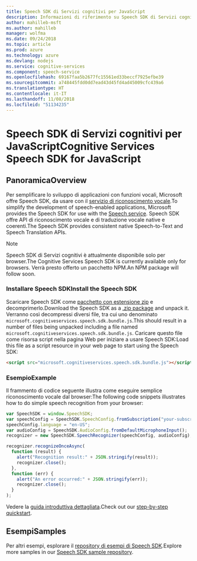 ```yaml
---
title: Speech SDK di Servizi cognitivi per JavaScript
description: Informazioni di riferimento su Speech SDK di Servizi cognitivi per JavaScript
author: mahilleb-msft
ms.author: mahilleb
manager: wolfma
ms.date: 09/24/2018
ms.topic: article
ms.prod: azure
ms.technology: azure
ms.devlang: nodejs
ms.service: cognitive-services
ms.component: speech-service
ms.openlocfilehash: 69167faa5b2677fc15561ed33beccf7925efbe39
ms.sourcegitcommit: a748445fdd0dd7ead43d45fd4ad45009cfc439a6
ms.translationtype: HT
ms.contentlocale: it-IT
ms.lasthandoff: 11/08/2018
ms.locfileid: "51134235"
---
```

# <a name="cognitive-services-speech-sdk-for-javascript"></a><span data-ttu-id="8b4d9-103">Speech SDK di Servizi cognitivi per JavaScript</span><span class="sxs-lookup"><span data-stu-id="8b4d9-103">Cognitive Services Speech SDK for JavaScript</span></span>

## <a name="overview"></a><span data-ttu-id="8b4d9-104">Panoramica</span><span class="sxs-lookup"><span data-stu-id="8b4d9-104">Overview</span></span>

<span data-ttu-id="8b4d9-105">Per semplificare lo sviluppo di applicazioni con funzioni vocali, Microsoft offre Speech SDK, da usare con il [servizio di riconoscimento vocale](https://aka.ms/csspeech).</span><span class="sxs-lookup"><span data-stu-id="8b4d9-105">To simplify the development of speech-enabled applications, Microsoft provides the Speech SDK for use with the [Speech service](https://aka.ms/csspeech).</span></span>
<span data-ttu-id="8b4d9-106">Speech SDK offre API di riconoscimento vocale e di traduzione vocale native e coerenti.</span><span class="sxs-lookup"><span data-stu-id="8b4d9-106">The Speech SDK provides consistent native Speech-to-Text and Speech Translation APIs.</span></span>

> [!NOTE]
> <span data-ttu-id="8b4d9-107">Speech SDK di Servizi cognitivi è attualmente disponibile solo per browser.</span><span class="sxs-lookup"><span data-stu-id="8b4d9-107">The Cognitive Services Speech SDK is currently available only for browsers.</span></span>
> <span data-ttu-id="8b4d9-108">Verrà presto offerto un pacchetto NPM.</span><span class="sxs-lookup"><span data-stu-id="8b4d9-108">An NPM package will follow soon.</span></span>

### <a name="install-the-speech-sdk"></a><span data-ttu-id="8b4d9-109">Installare Speech SDK</span><span class="sxs-lookup"><span data-stu-id="8b4d9-109">Install the Speech SDK</span></span>

<span data-ttu-id="8b4d9-110">Scaricare Speech SDK come [pacchetto con estensione zip](https://aka.ms/csspeech/jsbrowserpackage) e decomprimerlo.</span><span class="sxs-lookup"><span data-stu-id="8b4d9-110">Download the Speech SDK as a [.zip package](https://aka.ms/csspeech/jsbrowserpackage) and unpack it.</span></span>
<span data-ttu-id="8b4d9-111">Verranno così decompressi diversi file, tra cui uno denominato `microsoft.cognitiveservices.speech.sdk.bundle.js`.</span><span class="sxs-lookup"><span data-stu-id="8b4d9-111">This should result in a number of files being unpacked including a file named `microsoft.cognitiveservices.speech.sdk.bundle.js`.</span></span>
<span data-ttu-id="8b4d9-112">Caricare questo file come risorsa script nella pagina Web per iniziare a usare Speech SDK:</span><span class="sxs-lookup"><span data-stu-id="8b4d9-112">Load this file as a script resource in your web page to start using the Speech SDK:</span></span>

```html
<script src="microsoft.cognitiveservices.speech.sdk.bundle.js"></script>
```

### <a name="example"></a><span data-ttu-id="8b4d9-113">Esempio</span><span class="sxs-lookup"><span data-stu-id="8b4d9-113">Example</span></span> 

<span data-ttu-id="8b4d9-114">Il frammento di codice seguente illustra come eseguire semplice riconoscimento vocale dal browser:</span><span class="sxs-lookup"><span data-stu-id="8b4d9-114">The following code snippets illustrates how to do simple speech recognition from your browser:</span></span>

```javascript 
var SpeechSDK = window.SpeechSDK;
var speechConfig = SpeechSDK.SpeechConfig.fromSubscription("your-subscription-key", "your-service-region");
speechConfig.language = "en-US";
var audioConfig = SpeechSDK.AudioConfig.fromDefaultMicrophoneInput();
recognizer = new SpeechSDK.SpeechRecognizer(speechConfig, audioConfig);

recognizer.recognizeOnceAsync(
  function (result) {
    alert("Recognition result:" + JSON.stringify(result));
    recognizer.close();
  },
  function (err) {
    alert("An error occurred:" + JSON.stringify(err));
    recognizer.close();
  }
);
``` 

<span data-ttu-id="8b4d9-115">Vedere la [guida introduttiva dettagliata](/azure/cognitive-services/speech-service/quickstart-js-browser).</span><span class="sxs-lookup"><span data-stu-id="8b4d9-115">Check out our [step-by-step quickstart](/azure/cognitive-services/speech-service/quickstart-js-browser).</span></span>

## <a name="samples"></a><span data-ttu-id="8b4d9-116">Esempi</span><span class="sxs-lookup"><span data-stu-id="8b4d9-116">Samples</span></span>

<span data-ttu-id="8b4d9-117">Per altri esempi, esplorare il [repository di esempi di Speech SDK](https://aka.ms/csspeech/samples).</span><span class="sxs-lookup"><span data-stu-id="8b4d9-117">Explore more samples in our [Speech SDK sample repository](https://aka.ms/csspeech/samples).</span></span>
